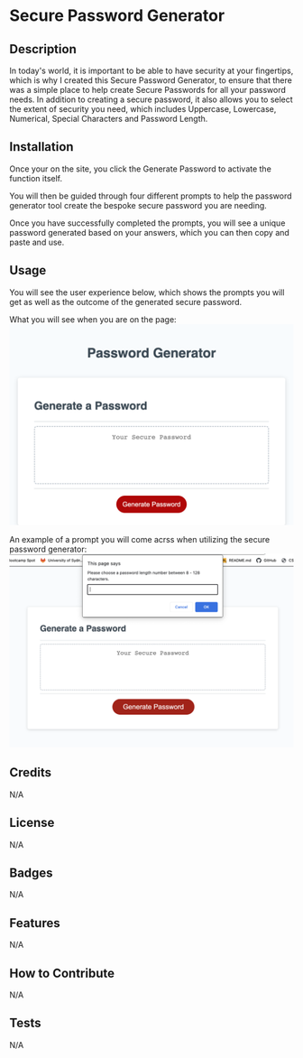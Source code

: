 # Secure Password Generator

## Description

In today's world, it is important to be able to have security at your fingertips, which is why I created this Secure Password Generator, to ensure that there was a simple place to help create Secure Passwords for all your password needs. 
In addition to creating a secure password, it also allows you to select the extent of security you need, which includes Uppercase, Lowercase, Numerical, Special Characters and Password Length.

## Installation

Once your on the site, you click the Generate Password to activate the function itself.

You will then be guided through four different prompts to help the password generator tool create the bespoke secure password you are needing.

Once you have successfully completed the prompts, you will see a unique password generated based on your answers, which you can then copy and paste and use.

## Usage

You will see the user experience below, which shows the prompts you will get as well as the outcome of the generated secure password.

What you will see when you are on the page:
![alt text](assets/images/Screenshot.png)

An example of a prompt you will come acrss when utilizing the secure password generator:
![alt text](assets/images/Screenshot%20of%20Prompt.png)


## Credits

N/A

## License

N/A

## Badges

N/A

## Features

N/A

## How to Contribute

N/A

## Tests

N/A
